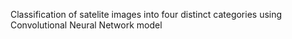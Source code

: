 Classification of satelite images into four distinct categories using Convolutional Neural Network model
